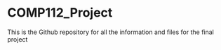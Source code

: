 # COMP112_Project
This is the Github repository for all the information and files for the final project
